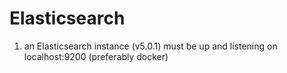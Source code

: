 # Elasticsearch

1. an Elasticsearch instance (v5.0.1) must be up and listening on localhost:9200 (preferably docker)
